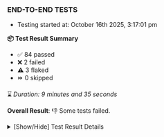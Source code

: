 ### END-TO-END TESTS

- Testing started at: October 16th 2025, 3:17:01 pm

**📦 Test Result Summary**

- ✅ 84 passed
- ❌ 2 failed
- ⚠️ 3 flaked
- ⏩ 0 skipped

⌛ _Duration: 9 minutes and 35 seconds_

**Overall Result**: 👎 Some tests failed.



<details>
    <summary>[Show/Hide] Test Result Details</summary>
    <div markdown="1">

| Test | Browser | Test Case | Tags | Result |
| :---: | :---: | :--- | :---: | :---: |
| 1 | chromium-meshery-provider | Transition to disconnected state and then back to connected state |  | ⚠️ |
| 2 | chromium-meshery-provider | deploys a published design to a connected cluster |  | ❌ |
| 3 | chromium-meshery-provider | Delete Kubernetes cluster connections |  | ❌ |
| 4 | chromium-meshery-provider | Toggle &quot;Send Anonymous Usage Statistics&quot; |  | ⚠️ |
| 5 | chromium-meshery-provider | Compare test of a performance profile with load generator fortio |  | ⚠️ |

</div>
</details>


<!-- To see the full report, please visit our CI/CD pipeline with reporter. -->